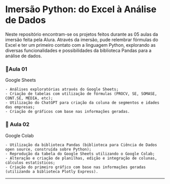 # Imersão Python: do Excel à Análise de Dados

Neste repositório encontram-se os projetos feitos durante as 05 aulas da imersão feita pela Alura.
Através da imersão, pude relembrar fórmulas do Excel e ter um primeiro contato com a linguagem Python, explorando as diversas funcionalidades e possibilidades da biblioteca Pandas para a análise de dados.


### 📌Aula 01

Google Sheets

```
- Análises exploratórias através do Google Sheets;
- Criação de tabelas com utilização de fórmulas (PROCV, SE, SOMASE, CONT.SE, MÉDIA, etc);
- Utilização do ChatGPT para criação da coluna de segmentos e idades das empresas;
- Criação de gráficos com base nas informações geradas.
```

### 📌 Aula 02

Google Colab

```
- Utilização da biblioteca Pandas (biblioteca para Ciência de Dados open source, construída sobre Python);
- Reprodução da tabela do Google Sheets utilizando o Google Colab;
- Alteração e criação de planilhas, edição e integração de colunas, cálculos estatísticos;
- Criação do primeiro gráfico com base nas informações geradas (utilizando a biblioteca Plotly Express).
```

---
